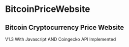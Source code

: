 # BitcoinPriceWebsite

<h2>Bitcoin Cryptocurrency Price Website</h2>
<p>V1.3 With Javascript AND Coingecko API Implemented</p>
